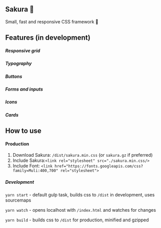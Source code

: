 ## Sakura 🌸
Small, fast and responsive CSS framework 🌸


## Features (in development)
##### Responsive grid
##### Typography
##### Buttons
##### Forms and inputs
##### Icons
##### Cards

## How to use
#### Production
1. Download Sakura: `/dist/sakura.min.css` (or `sakura.gz` if preferred)
2. Include Sakura:`<link rel="stylesheet" src="./sakura.min.css/>` 
3. Include Font: `<link href="https://fonts.googleapis.com/css?family=Muli:400,700" rel="stylesheet">`

##### Development
`yarn start` - default gulp task, builds css to `/dist` in development, uses sourcemaps

`yarn watch` - opens localhost with `/index.html` and watches for changes

`yarn build` - builds css to `/dist` for production, minified and gzipped
